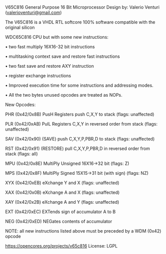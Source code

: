 V65C816 General Purpose 16 Bit Microprocessor
Design by: Valerio Venturi (valerioventuri@gmail.com)

The V65C816 is a VHDL RTL softcore 100% software compatible with the original silicon

WDC65C816 CPU but with some new instructions:

• two fast multiply 16X16-32 bit instructions

• multitasking context save and restore fast instructions

• two fast save and restore AXY instruction

• register exchange instructions

• Improved execution time for some instructions and addressing modes.

• All the two bytes unused opcodes are treated as NOPs.


New Opcodes:

PHR (0x42/0x8B) PusH Registers push C,X,Y to stack (flags: unaffected)

PLR (0x42/0xAB) PulL Registers C,X,Y in reversed order from stack (flags: unaffected)

SAV (0x42/0x90) (SAVE) push C,X,Y,P,PBR,D to stack (flags: unaffected)

RST (0x42/0x91) (RESTORE) pull C,X,Y,P,PBR,D in reversed order from stack (flags: all)

MPU (0x42/0x8E) MultiPly Unsigned 16X16->32 bit (flags: Z)

MPS (0x42/0x8F) MultiPly Signed 15X15->31 bit (with sign) (flags: NZ)

XYX (0x42/0xEB) eXchange Y and X (flags: unaffected)

XAX (0x42/0x0B) eXchange A and X (flags: unaffected)

XAY (0x42/0x2B) eXchange A and Y (flags: unaffected)

EXT (0x42/0xEC) EXTends sign of accumulator A to B

NEG (0x42/0xED) NEGates contents of accumulator

NOTE: all new instructions listed above must be preceded by a WDM (0x42) opcode

https://opencores.org/projects/v65c816
License: LGPL

